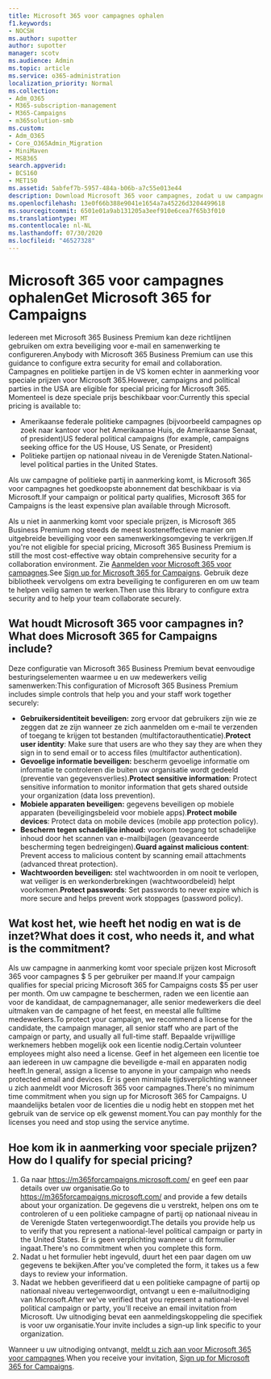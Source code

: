 ```yaml
---
title: Microsoft 365 voor campagnes ophalen
f1.keywords:
- NOCSH
ms.author: supotter
author: supotter
manager: scotv
ms.audience: Admin
ms.topic: article
ms.service: o365-administration
localization_priority: Normal
ms.collection:
- Adm_O365
- M365-subscription-management
- M365-Campaigns
- m365solution-smb
ms.custom:
- Adm_O365
- Core_O365Admin_Migration
- MiniMaven
- MSB365
search.appverid:
- BCS160
- MET150
ms.assetid: 5abfef7b-5957-484a-b06b-a7c55e013e44
description: Download Microsoft 365 voor campagnes, zodat u uw campagne beschermen tegen cyberbeveiligingsbedreigingen voor e-mail, gegevens en communicatie.
ms.openlocfilehash: 13e0f66b388e9041e1654a7a45226d3204499618
ms.sourcegitcommit: 6501e01a9ab131205a3eef910e6cea7f65b3f010
ms.translationtype: MT
ms.contentlocale: nl-NL
ms.lasthandoff: 07/30/2020
ms.locfileid: "46527328"
---
```

# <a name="get-microsoft-365-for-campaigns"></a><span data-ttu-id="49010-103">Microsoft 365 voor campagnes ophalen</span><span class="sxs-lookup"><span data-stu-id="49010-103">Get Microsoft 365 for Campaigns</span></span>

<span data-ttu-id="49010-104">Iedereen met Microsoft 365 Business Premium kan deze richtlijnen gebruiken om extra beveiliging voor e-mail en samenwerking te configureren.</span><span class="sxs-lookup"><span data-stu-id="49010-104">Anybody with Microsoft 365 Business Premium can use this guidance to configure extra security for email and collaboration.</span></span> <span data-ttu-id="49010-105">Campagnes en politieke partijen in de VS komen echter in aanmerking voor speciale prijzen voor Microsoft 365.</span><span class="sxs-lookup"><span data-stu-id="49010-105">However, campaigns and political parties in the USA are eligible for special pricing for Microsoft 365.</span></span> <span data-ttu-id="49010-106">Momenteel is deze speciale prijs beschikbaar voor:</span><span class="sxs-lookup"><span data-stu-id="49010-106">Currently this special pricing is available to:</span></span>
- <span data-ttu-id="49010-107">Amerikaanse federale politieke campagnes (bijvoorbeeld campagnes op zoek naar kantoor voor het Amerikaanse Huis, de Amerikaanse Senaat, of president)</span><span class="sxs-lookup"><span data-stu-id="49010-107">US federal political campaigns (for example, campaigns seeking office for the US House, US Senate, or President)</span></span>
- <span data-ttu-id="49010-108">Politieke partijen op nationaal niveau in de Verenigde Staten.</span><span class="sxs-lookup"><span data-stu-id="49010-108">National-level political parties in the United States.</span></span>

<span data-ttu-id="49010-109">Als uw campagne of politieke partij in aanmerking komt, is Microsoft 365 voor campagnes het goedkoopste abonnement dat beschikbaar is via Microsoft.</span><span class="sxs-lookup"><span data-stu-id="49010-109">If your campaign or political party qualifies, Microsoft 365 for Campaigns is the least expensive plan available through Microsoft.</span></span>  

<span data-ttu-id="49010-110">Als u niet in aanmerking komt voor speciale prijzen, is Microsoft 365 Business Premium nog steeds de meest kosteneffectieve manier om uitgebreide beveiliging voor een samenwerkingsomgeving te verkrijgen.</span><span class="sxs-lookup"><span data-stu-id="49010-110">If you're not eligible for special pricing, Microsoft 365 Business Premium is still the most cost-effective way obtain comprehensive security for a collaboration environment.</span></span> <span data-ttu-id="49010-111">Zie [Aanmelden voor Microsoft 365 voor campagnes](m365-campaigns-sign-up.md).</span><span class="sxs-lookup"><span data-stu-id="49010-111">See [Sign up for Microsoft 365 for Campaigns](m365-campaigns-sign-up.md).</span></span> <span data-ttu-id="49010-112">Gebruik deze bibliotheek vervolgens om extra beveiliging te configureren en om uw team te helpen veilig samen te werken.</span><span class="sxs-lookup"><span data-stu-id="49010-112">Then use this library to configure extra security and to help your team collaborate securely.</span></span> 

## <a name="what-does-microsoft-365-for-campaigns-include"></a><span data-ttu-id="49010-113">Wat houdt Microsoft 365 voor campagnes in?</span><span class="sxs-lookup"><span data-stu-id="49010-113">What does Microsoft 365 for Campaigns include?</span></span>
<span data-ttu-id="49010-114">Deze configuratie van Microsoft 365 Business Premium bevat eenvoudige besturingselementen waarmee u en uw medewerkers veilig samenwerken:</span><span class="sxs-lookup"><span data-stu-id="49010-114">This configuration of Microsoft 365 Business Premium includes simple controls that help you and your staff work together securely:</span></span> 
- <span data-ttu-id="49010-115">**Gebruikersidentiteit beveiligen:** zorg ervoor dat gebruikers zijn wie ze zeggen dat ze zijn wanneer ze zich aanmelden om e-mail te verzenden of toegang te krijgen tot bestanden (multifactorauthenticatie).</span><span class="sxs-lookup"><span data-stu-id="49010-115">**Protect user identity**: Make sure that users are who they say they are when they sign in to send email or to access files (multifactor authentication).</span></span>
- <span data-ttu-id="49010-116">**Gevoelige informatie beveiligen:** bescherm gevoelige informatie om informatie te controleren die buiten uw organisatie wordt gedeeld (preventie van gegevensverlies).</span><span class="sxs-lookup"><span data-stu-id="49010-116">**Protect sensitive information**: Protect sensitive information to monitor information that gets shared outside your organization (data loss prevention).</span></span>
- <span data-ttu-id="49010-117">**Mobiele apparaten beveiligen:** gegevens beveiligen op mobiele apparaten (beveiligingsbeleid voor mobiele apps).</span><span class="sxs-lookup"><span data-stu-id="49010-117">**Protect mobile devices**: Protect data on mobile devices (mobile app protection policy).</span></span>
- <span data-ttu-id="49010-118">**Bescherm tegen schadelijke inhoud:** voorkom toegang tot schadelijke inhoud door het scannen van e-mailbijlagen (geavanceerde bescherming tegen bedreigingen).</span><span class="sxs-lookup"><span data-stu-id="49010-118">**Guard against malicious content**: Prevent access to malicious content by scanning email attachments (advanced threat protection).</span></span>
- <span data-ttu-id="49010-119">**Wachtwoorden beveiligen:** stel wachtwoorden in om nooit te verlopen, wat veiliger is en werkonderbrekingen (wachtwoordbeleid) helpt voorkomen.</span><span class="sxs-lookup"><span data-stu-id="49010-119">**Protect passwords**: Set passwords to never expire which is more secure and helps prevent work stoppages (password policy).</span></span> 


## <a name="what-does-it-cost-who-needs-it-and-what-is-the-commitment"></a><span data-ttu-id="49010-120">Wat kost het, wie heeft het nodig en wat is de inzet?</span><span class="sxs-lookup"><span data-stu-id="49010-120">What does it cost, who needs it, and what is the commitment?</span></span>
<span data-ttu-id="49010-121">Als uw campagne in aanmerking komt voor speciale prijzen kost Microsoft 365 voor campagnes $ 5 per gebruiker per maand.</span><span class="sxs-lookup"><span data-stu-id="49010-121">If your campaign qualifies for special pricing Microsoft 365 for Campaigns costs $5 per user per month.</span></span> <span data-ttu-id="49010-122">Om uw campagne te beschermen, raden we een licentie aan voor de kandidaat, de campagnemanager, alle senior medewerkers die deel uitmaken van de campagne of het feest, en meestal alle fulltime medewerkers.</span><span class="sxs-lookup"><span data-stu-id="49010-122">To protect your campaign, we recommend a license for the candidate, the campaign manager, all senior staff who are part of the campaign or party, and usually all full-time staff.</span></span> <span data-ttu-id="49010-123">Bepaalde vrijwillige werknemers hebben mogelijk ook een licentie nodig.</span><span class="sxs-lookup"><span data-stu-id="49010-123">Certain volunteer employees might also need a license.</span></span> <span data-ttu-id="49010-124">Geef in het algemeen een licentie toe aan iedereen in uw campagne die beveiligde e-mail en apparaten nodig heeft.</span><span class="sxs-lookup"><span data-stu-id="49010-124">In general, assign a license to anyone in your campaign who needs protected email and devices.</span></span>
<span data-ttu-id="49010-125">Er is geen minimale tijdsverplichting wanneer u zich aanmeldt voor Microsoft 365 voor campagnes.</span><span class="sxs-lookup"><span data-stu-id="49010-125">There's no minimum time commitment when you sign up for Microsoft 365 for Campaigns.</span></span> <span data-ttu-id="49010-126">U maandelijks betalen voor de licenties die u nodig hebt en stoppen met het gebruik van de service op elk gewenst moment.</span><span class="sxs-lookup"><span data-stu-id="49010-126">You can pay monthly for the licenses you need and stop using the service anytime.</span></span>

## <a name="how-do-i-qualify-for-special-pricing"></a><span data-ttu-id="49010-127">Hoe kom ik in aanmerking voor speciale prijzen?</span><span class="sxs-lookup"><span data-stu-id="49010-127">How do I qualify for special pricing?</span></span>

1. <span data-ttu-id="49010-128">Ga naar https://m365forcampaigns.microsoft.com/ en geef een paar details over uw organisatie.</span><span class="sxs-lookup"><span data-stu-id="49010-128">Go to https://m365forcampaigns.microsoft.com/ and provide a few details about your organization.</span></span> <span data-ttu-id="49010-129">De gegevens die u verstrekt, helpen ons om te controleren of u een politieke campagne of partij op nationaal niveau in de Verenigde Staten vertegenwoordigt.</span><span class="sxs-lookup"><span data-stu-id="49010-129">The details you provide help us to verify that you represent a national-level political campaign or party in the United States.</span></span> <span data-ttu-id="49010-130">Er is geen verplichting wanneer u dit formulier ingaat.</span><span class="sxs-lookup"><span data-stu-id="49010-130">There's no commitment when you complete this form.</span></span> 
2. <span data-ttu-id="49010-131">Nadat u het formulier hebt ingevuld, duurt het een paar dagen om uw gegevens te bekijken.</span><span class="sxs-lookup"><span data-stu-id="49010-131">After you've completed the form, it takes us a few days to review your information.</span></span> 
3. <span data-ttu-id="49010-132">Nadat we hebben geverifieerd dat u een politieke campagne of partij op nationaal niveau vertegenwoordigt, ontvangt u een e-mailuitnodiging van Microsoft.</span><span class="sxs-lookup"><span data-stu-id="49010-132">After we've verified that you represent a national-level political campaign or party, you'll receive an email invitation from Microsoft.</span></span> <span data-ttu-id="49010-133">Uw uitnodiging bevat een aanmeldingskoppeling die specifiek is voor uw organisatie.</span><span class="sxs-lookup"><span data-stu-id="49010-133">Your invite includes a sign-up link specific to your organization.</span></span> 

<span data-ttu-id="49010-134">Wanneer u uw uitnodiging ontvangt, [meldt u zich aan voor Microsoft 365 voor campagnes](m365-campaigns-sign-up.md).</span><span class="sxs-lookup"><span data-stu-id="49010-134">When you receive your invitation, [Sign up for Microsoft 365 for Campaigns](m365-campaigns-sign-up.md).</span></span>



